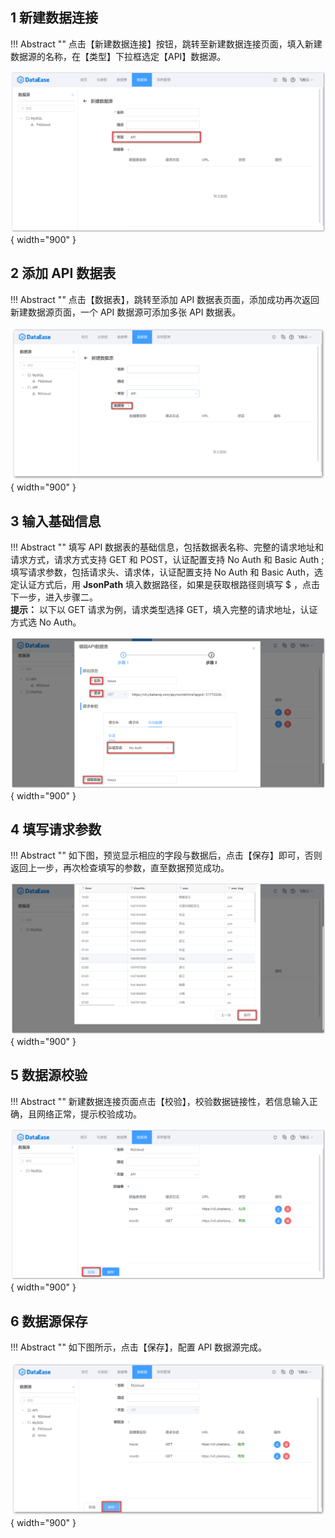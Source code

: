 ## 1 新建数据连接

!!! Abstract ""
    点击【新建数据连接】按钮，跳转至新建数据连接页面，填入新建数据源的名称，在【类型】下拉框选定【API】数据源。
 
![新增api数据源](../img/datasource_configuration/新增api数据源.png){ width="900" }

## 2 添加 API 数据表

!!! Abstract ""
    点击【数据表】，跳转至添加 API 数据表页面，添加成功再次返回新建数据源页面，一个 API 数据源可添加多张 API 数据表。

![数据表](../img/datasource_configuration/数据表.png){ width="900" }

## 3 输入基础信息

!!! Abstract ""
    填写 API 数据表的基础信息，包括数据表名称、完整的请求地址和请求方式，请求方式支持 GET 和 POST，认证配置支持 No Auth 和 Basic Auth ;  
    填写请求参数，包括请求头、请求体，认证配置支持 No Auth 和 Basic Auth，选定认证方式后，用 **JsonPath** 填入数据路径，如果是获取根路径则填写 $ ，点击下一步，进入步骤二。  
    **提示：** 以下以 GET 请求为例，请求类型选择 GET，填入完整的请求地址，认证方式选 No Auth。
    
![步骤一](../img/datasource_configuration/步骤一.png){ width="900" }

## 4 填写请求参数

!!! Abstract ""
    如下图，预览显示相应的字段与数据后，点击【保存】即可，否则返回上一步，再次检查填写的参数，直至数据预览成功。

![步骤二](../img/datasource_configuration/步骤二.png){ width="900" }

## 5 数据源校验

!!! Abstract ""
    新建数据连接页面点击【校验】，校验数据链接性，若信息输入正确，且网络正常，提示校验成功。

![校验api](../img/datasource_configuration/校验api数据源.png){ width="900" }

## 6 数据源保存

!!! Abstract ""
    如下图所示，点击【保存】，配置 API 数据源完成。

![](../img/datasource_configuration/保存api数据源.png){ width="900" }